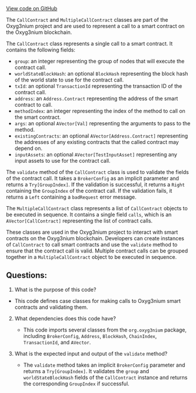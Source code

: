 [View code on GitHub](https://github.com/alephium/alephium/api/src/main/scala/org/alephium/api/model/CallContract.scala)

The `CallContract` and `MultipleCallContract` classes are part of the Oxyg3nium project and are used to represent a call to a smart contract on the Oxyg3nium blockchain. 

The `CallContract` class represents a single call to a smart contract. It contains the following fields:
- `group`: an integer representing the group of nodes that will execute the contract call.
- `worldStateBlockHash`: an optional `BlockHash` representing the block hash of the world state to use for the contract call.
- `txId`: an optional `TransactionId` representing the transaction ID of the contract call.
- `address`: an `Address.Contract` representing the address of the smart contract to call.
- `methodIndex`: an integer representing the index of the method to call on the smart contract.
- `args`: an optional `AVector[Val]` representing the arguments to pass to the method.
- `existingContracts`: an optional `AVector[Address.Contract]` representing the addresses of any existing contracts that the called contract may depend on.
- `inputAssets`: an optional `AVector[TestInputAsset]` representing any input assets to use for the contract call.

The `validate` method of the `CallContract` class is used to validate the fields of the contract call. It takes a `BrokerConfig` as an implicit parameter and returns a `Try[GroupIndex]`. If the validation is successful, it returns a `Right` containing the `GroupIndex` of the contract call. If the validation fails, it returns a `Left` containing a `badRequest` error message.

The `MultipleCallContract` class represents a list of `CallContract` objects to be executed in sequence. It contains a single field `calls`, which is an `AVector[CallContract]` representing the list of contract calls.

These classes are used in the Oxyg3nium project to interact with smart contracts on the Oxyg3nium blockchain. Developers can create instances of `CallContract` to call smart contracts and use the `validate` method to ensure that the contract call is valid. Multiple contract calls can be grouped together in a `MultipleCallContract` object to be executed in sequence.
## Questions: 
 1. What is the purpose of this code?
   - This code defines case classes for making calls to Oxyg3nium smart contracts and validating them.

2. What dependencies does this code have?
   - This code imports several classes from the `org.oxyg3nium` package, including `BrokerConfig`, `Address`, `BlockHash`, `ChainIndex`, `TransactionId`, and `AVector`.

3. What is the expected input and output of the `validate` method?
   - The `validate` method takes an implicit `BrokerConfig` parameter and returns a `Try[GroupIndex]`. It validates the `group` and `worldStateBlockHash` fields of the `CallContract` instance and returns the corresponding `GroupIndex` if successful.